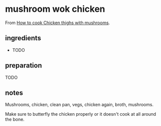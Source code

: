 # mushroom wok chicken

From [How to cook Chicken thighs with mushrooms](https://youtu.be/L9c6MLXWNew).

## ingredients

- TODO

## preparation

TODO

## notes

Mushrooms, chicken, clean pan, vegs, chicken again, broth, mushrooms.

Make sure to butterfly the chicken properly or it doesn't cook at all around the bone.
